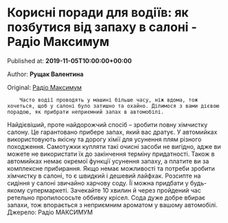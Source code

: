 
# Корисні поради для водіїв: як позбутися від запаху в салоні - Радіо Максимум

Published at: **2019-11-05T10:00:00+00:00**

Author: **Рущак Валентина**

Original: [Радіо Максимум](https://maximum.fm/korisni-poradi-dlya-vodiyiv-yak-pozbutisya-vid-zapahu-v-saloni_n169024)


        Часто водії проводять у машині більше часу, ніж вдома, тож хочеться, щоб у салоні було затишно та охайно. Ділимося з вами дієвою порадою, як прибрати неприємний запах в автомобілі.
      
Найдієвіший, проте найдорожчий спосіб – зробити повну хімчистку салону. Це гарантовано прибере запах, який вас дратує. У автомийках використовують якісну та дорогу хімії для усунення плям різного походження. Самотужки купляти такі очисні засоби не вигідно, адже ви можете не використати їх до закінчення терміну придатності. Також в автомийках немає окремої функції усунення запаху, а платите ви за комплексне прибирання.
Якщо немає можливості та потреби зробити хімчистку в салоні, то є швидкий і дешевий лайфхак. Розсипте на сидіння у салоні звичайно харчову соду. Її можна придбати у будь-якому супермаркеті. Зачекайте 10 хвилин й через пройдений час ретельно пропилососьте оббивку крісел. Сода дуже добре вбирає запахи, тож впорається з неприємним ароматом у вашому автомобілі.
Джерело: Радіо МАКСИМУМ
